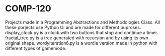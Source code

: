# COMP-120
Projects made in a Programming Abstractions and Methodologies Class. All these porjects use Python UI and are made for different puproses.
display_clock.py is a clock with two buttons that stop and continue a timer.
fractal_tree.py is a tree generated with recursion and by using its own original shape.
wordyiteration6.py is a wordle version made in python with different types of gamemode. 
